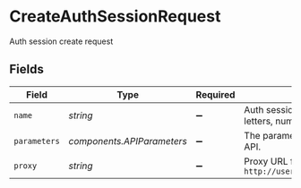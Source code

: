 # CreateAuthSessionRequest

Auth session create request


## Fields

| Field                                                                  | Type                                                                   | Required                                                               | Description                                                            |
| ---------------------------------------------------------------------- | ---------------------------------------------------------------------- | ---------------------------------------------------------------------- | ---------------------------------------------------------------------- |
| `name`                                                                 | *string*                                                               | :heavy_minus_sign:                                                     | Auth session name, can contain letters, numbers and hyphens            |
| `parameters`                                                           | *components.APIParameters*                                             | :heavy_minus_sign:                                                     | The parameters to be passed to the API.                                |
| `proxy`                                                                | *string*                                                               | :heavy_minus_sign:                                                     | Proxy URL following this format `http://username@password:domain:port` |